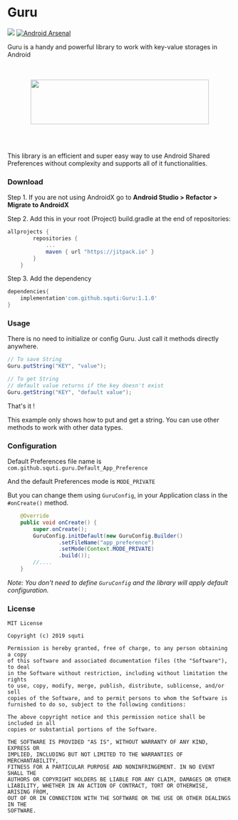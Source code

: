 # Guru
[![](https://jitpack.io/v/squti/Guru.svg)](https://jitpack.io/#squti/Guru)
[![Android Arsenal](https://img.shields.io/badge/Android%20Arsenal-Guru-brightgreen.svg?style=flat)](https://android-arsenal.com/details/1/7728)

Guru is a handy and powerful library to work with key-value storages in Android <br/><br/><br/>
<p align="center">
  <img width="400" height="100" src="https://raw.githubusercontent.com/squti/Guru/master/static/guru_logo.png">
</p>
<br/><br/>

This library is an efficient and super easy way to use Android Shared Preferences without complexity and supports all of it functionalities.

### Download
Step 1. If you are not using AndroidX go to **Android Studio > Refactor > Migrate to AndroidX**

Step 2. Add this in your root (Project) build.gradle at the end of repositories:
```gradle
allprojects {
        repositories {
            ...
            maven { url "https://jitpack.io" }
        }
    }
```
Step 3. Add the dependency
```gradle
dependencies{
    implementation'com.github.squti:Guru:1.1.0'
}
```

### Usage
There is no need to initialize or config Guru. Just call it methods directly anywhere.

```java
// To save String
Guru.putString("KEY", "value");

```

```java
// To get String
// default value returns if the key doesn't exist
Guru.getString("KEY", "default value");

```
That's it !

This example only shows how to put and get a string. You can use other methods to work with other data types.
### Configuration
Default Preferences file name is `com.github.squti.guru.Default_App_Preference` <br/>

And the default Preferences mode is `MODE_PRIVATE`

But you can change them using `GuruConfig`, in your Application class in the `#onCreate()` method.
```java
    @Override
    public void onCreate() {
        super.onCreate();
        GuruConfig.initDefault(new GuruConfig.Builder()
                .setFileName("app_preference")
                .setMode(Context.MODE_PRIVATE)
                .build());       
        //....
    }
```
_Note: You don't need to define `GuruConfig` and the library will apply
default configuration._


### License
```
MIT License

Copyright (c) 2019 squti

Permission is hereby granted, free of charge, to any person obtaining a copy
of this software and associated documentation files (the "Software"), to deal
in the Software without restriction, including without limitation the rights
to use, copy, modify, merge, publish, distribute, sublicense, and/or sell
copies of the Software, and to permit persons to whom the Software is
furnished to do so, subject to the following conditions:

The above copyright notice and this permission notice shall be included in all
copies or substantial portions of the Software.

THE SOFTWARE IS PROVIDED "AS IS", WITHOUT WARRANTY OF ANY KIND, EXPRESS OR
IMPLIED, INCLUDING BUT NOT LIMITED TO THE WARRANTIES OF MERCHANTABILITY,
FITNESS FOR A PARTICULAR PURPOSE AND NONINFRINGEMENT. IN NO EVENT SHALL THE
AUTHORS OR COPYRIGHT HOLDERS BE LIABLE FOR ANY CLAIM, DAMAGES OR OTHER
LIABILITY, WHETHER IN AN ACTION OF CONTRACT, TORT OR OTHERWISE, ARISING FROM,
OUT OF OR IN CONNECTION WITH THE SOFTWARE OR THE USE OR OTHER DEALINGS IN THE
SOFTWARE.
```
